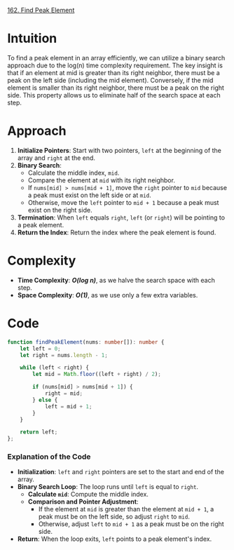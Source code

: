 [162. Find Peak Element](https://leetcode.com/problems/find-peak-element/)

# Intuition

To find a peak element in an array efficiently, we can utilize a binary search approach due to the log(n) time complexity requirement. The key insight is that if an element at mid is greater than its right neighbor, there must be a peak on the left side (including the mid element). Conversely, if the mid element is smaller than its right neighbor, there must be a peak on the right side. This property allows us to eliminate half of the search space at each step.

# Approach

1. **Initialize Pointers**: Start with two pointers, `left` at the beginning of the array and `right` at the end.
2. **Binary Search**:
   - Calculate the middle index, `mid`.
   - Compare the element at `mid` with its right neighbor.
   - If `nums[mid] > nums[mid + 1]`, move the `right` pointer to `mid` because a peak must exist on the left side or at `mid`.
   - Otherwise, move the `left` pointer to `mid + 1` because a peak must exist on the right side.
3. **Termination**: When `left` equals `right`, `left` (or `right`) will be pointing to a peak element.
4. **Return the Index**: Return the index where the peak element is found.

# Complexity

- **Time Complexity**: ***O(log n)***, as we halve the search space with each step.
- **Space Complexity**: ***O(1)***, as we use only a few extra variables.

# Code
```typescript
function findPeakElement(nums: number[]): number {
    let left = 0;
    let right = nums.length - 1;

    while (left < right) {
        let mid = Math.floor((left + right) / 2);

        if (nums[mid] > nums[mid + 1]) {
            right = mid;
        } else {
            left = mid + 1;
        }
    }

    return left;
};

```

### Explanation of the Code

- **Initialization**: `left` and `right` pointers are set to the start and end of the array.
- **Binary Search Loop**: The loop runs until `left` is equal to `right`.
  - **Calculate `mid`**: Compute the middle index.
  - **Comparison and Pointer Adjustment**:
    - If the element at `mid` is greater than the element at `mid + 1`, a peak must be on the left side, so adjust `right` to `mid`.
    - Otherwise, adjust `left` to `mid + 1` as a peak must be on the right side.
- **Return**: When the loop exits, `left` points to a peak element's index.